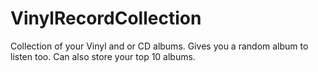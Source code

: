 # VinylRecordCollection
Collection of your Vinyl and or CD albums. Gives you a random album to listen too. Can also store your top 10 albums.
